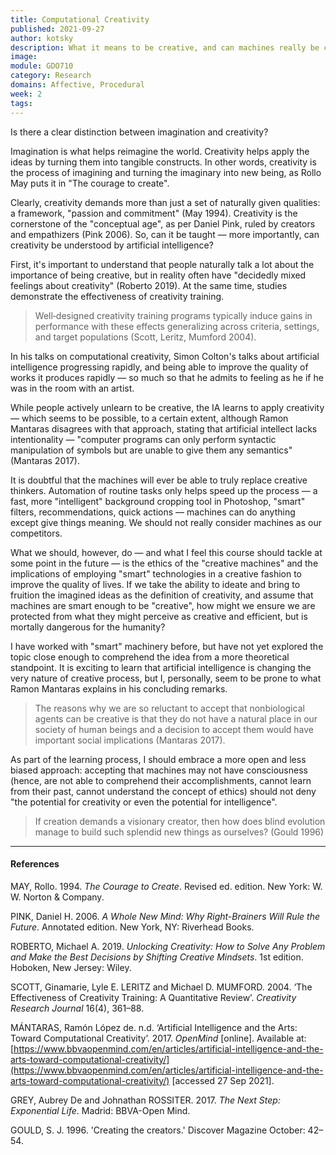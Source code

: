 ```yaml
---
title: Computational Creativity
published: 2021-09-27
author: kotsky
description: What it means to be creative, and can machines really be creative?
image: 
module: GDO710
category: Research
domains: Affective, Procedural
week: 2
tags: 
---
```


Is there a clear distinction between imagination and creativity?

Imagination is what helps reimagine the world. Creativity helps apply the ideas by turning them into tangible constructs. In other words, creativity is the process of imagining and turning the imaginary into new being, as Rollo May puts it in "The courage to create".

Clearly, creativity demands more than just a set of naturally given qualities: a framework, "passion and commitment" (May 1994). Creativity is the cornerstone of the "conceptual age", as per Daniel Pink, ruled by creators and empathizers (Pink 2006). So, can it be taught — more importantly, can creativity be understood by artificial intelligence?

First, it's important to understand that people naturally talk a lot about the importance of being creative, but in reality often have "decidedly mixed feelings about creativity" (Roberto 2019). At the same time, studies demonstrate the effectiveness of creativity training. 

> Well‐designed creativity training programs typically induce gains in performance with these effects generalizing across criteria, settings, and target populations (Scott, Leritz, Mumford 2004). 

In his talks on computational creativity, Simon Colton's talks about artificial intelligence progressing rapidly, and being able to improve the quality of works it produces rapidly — so much so that he admits to feeling as he if he was in the room with an artist. 

While people actively unlearn to be creative, the IA learns to apply creativity — which seems to be possible, to a certain extent, although Ramon Mantaras disagrees with that approach, stating that artificial intellect lacks intentionality — "computer programs can only perform syntactic manipulation of symbols but are unable to give them any semantics" (Mantaras 2017). 

It is doubtful that the machines will ever be able to truly replace creative thinkers. Automation of routine tasks only helps speed up the process — a fast, more "intelligent" background cropping tool in Photoshop, "smart" filters, recommendations, quick actions — machines can do anything except give things meaning. We should not really consider machines as our competitors.

What we should, however, do — and what I feel this course should tackle at some point in the future — is the ethics of the "creative machines" and the implications of employing "smart" technologies in a creative fashion to improve the quality of lives. If we take the ability to ideate and bring to fruition the imagined ideas as the definition of creativity, and assume that machines are smart enough to be "creative", how might we ensure we are protected from what they might perceive as creative and efficient, but is mortally dangerous for the humanity?

I have worked with "smart" machinery before, but have not yet explored the topic close enough to comprehend the idea from a more theoretical standpoint. It is exciting to learn that artificial intelligence is changing the very nature of creative process, but I, personally, seem to be prone to what Ramon Mantaras explains in his concluding remarks. 

> The reasons why we are so reluctant to accept that nonbiological agents can be creative is that they do not have a natural place in our society of human beings and a decision to accept them would have important social implications (Mantaras 2017).

As part of the learning process, I should embrace a more open and less biased approach: accepting that machines may not have consciousness (hence, are not able to comprehend their accomplishments, cannot learn from their past, cannot understand the concept of ethics) should not deny "the potential for creativity or even the potential for intelligence".

> If creation demands a visionary creator, then how does blind evolution manage to build such splendid new things as ourselves? (Gould 1996)

---

#### References

MAY, Rollo. 1994. _The Courage to Create_. Revised ed. edition. New York: W. W. Norton & Company.

PINK, Daniel H. 2006. _A Whole New Mind: Why Right-Brainers Will Rule the Future_. Annotated edition. New York, NY: Riverhead Books.

ROBERTO, Michael A. 2019. _Unlocking Creativity: How to Solve Any Problem and Make the Best Decisions by Shifting Creative Mindsets_. 1st edition. Hoboken, New Jersey: Wiley.

SCOTT, Ginamarie, Lyle E. LERITZ and Michael D. MUMFORD. 2004. ‘The Effectiveness of Creativity Training: A Quantitative Review’. _Creativity Research Journal_ 16(4), 361–88.

MÁNTARAS, Ramón López de. n.d. ‘Artificial Intelligence and the Arts: Toward Computational Creativity’. 2017. _OpenMind_ [online]. Available at: [https://www.bbvaopenmind.com/en/articles/artificial-intelligence-and-the-arts-toward-computational-creativity/](https://www.bbvaopenmind.com/en/articles/artificial-intelligence-and-the-arts-toward-computational-creativity/) [accessed 27 Sep 2021].

GREY, Aubrey De and Johnathan ROSSITER. 2017. _The Next Step: Exponential Life_. Madrid: BBVA-Open Mind.

GOULD, S. J. 1996. 'Creating the creators.' Discover Magazine October: 42–54.